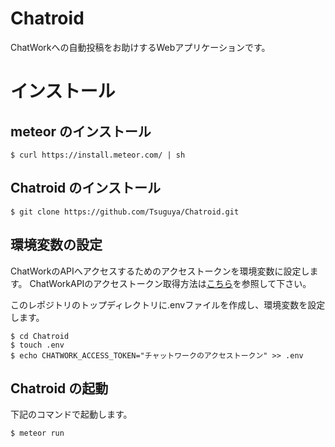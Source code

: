 # Chatroid
ChatWorkへの自動投稿をお助けするWebアプリケーションです。

# インストール

## meteor のインストール

````
$ curl https://install.meteor.com/ | sh

````

## Chatroid のインストール

````
$ git clone https://github.com/Tsuguya/Chatroid.git

````

## 環境変数の設定
ChatWorkのAPIへアクセスするためのアクセストークンを環境変数に設定します。
ChatWorkAPIのアクセストークン取得方法は[こちら](http://developer.chatwork.com/ja/authenticate.html)を参照して下さい。

このレポジトリのトップディレクトリに.envファイルを作成し、環境変数を設定します。

````
$ cd Chatroid
$ touch .env
$ echo CHATWORK_ACCESS_TOKEN="チャットワークのアクセストークン" >> .env

````


## Chatroid の起動
下記のコマンドで起動します。

````
$ meteor run

````
